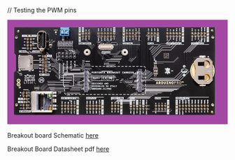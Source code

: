  // Testing the PWM pins

![portenta-breakout-board.png](portenta-breakout-board.png)


Breakout board Schematic [here](https://content.arduino.cc/assets/Schematics-ASX00031.pdf)

Breakout Board Datasheet pdf [here](https://content.arduino.cc/assets/Datasheet-Portenta-Breakout-Board.pdf)



